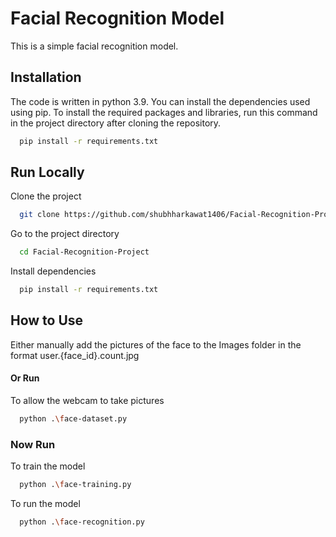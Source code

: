 
# Facial Recognition Model

This is a simple facial recognition model.

## Installation

The code is written in python 3.9. You can install the dependencies used using pip. To install the required packages and libraries, run this command in the project directory after cloning the repository.

```bash
  pip install -r requirements.txt
```
    
## Run Locally

Clone the project

```bash
  git clone https://github.com/shubhharkawat1406/Facial-Recognition-Project.git
```

Go to the project directory

```bash
  cd Facial-Recognition-Project
```

Install dependencies

```bash
  pip install -r requirements.txt
```




## How to Use

Either manually add the pictures of the face 
to the Images folder in the format user.{face_id}.count.jpg
#### Or Run
To allow the webcam to take pictures

```bash
  python .\face-dataset.py
```
### Now Run
To train the model
```bash
  python .\face-training.py
```
To run the model
```bash
  python .\face-recognition.py
```